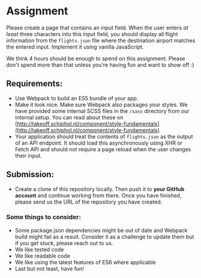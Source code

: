 # Assignment

Please create a page that contains an input field.
When the user enters *at least* three characters into this input field,
you should display all flight information from the `flights.json` file where the destination airport matches the entered input.
Implement it using vanilla JavaScript.

We think 4 hours should be enough to spend on this assignment.
Please don't spend more than that unless you're having fun and want to show off :)

## Requirements:
- Use Webpack to build an ES5 bundle of your app.
- Make it look nice. Make sure Webpack also packages your styles. We have provided some internal SCSS files in the `/sass` directory from our internal setup.
You can read about these on [http://takeoff.schiphol.nl/component/style-fundamentals](http://takeoff.schiphol.nl/component/style-fundamentals)
- Your application should treat the contents of `flights.json` as the output of an API endpoint.
It should load this asynchronously using XHR or Fetch API and should not require a page reload when the user changes their input.

## Submission:
- Create a clone of this repository locally.
Then push it to **your GitHub account** and continue working from there. Once you have finished, please send us the URL of the repository you have created.

### Some things to consider:
- Some package.json dependencies might be out of date and Webpack build might fail as a result. Consider it as a challenge to update them but if you get stuck, please reach out to us.
- We like tested code
- We like readable code
- We like using the latest features of ES6 where applicable
- Last but not least, have fun!
